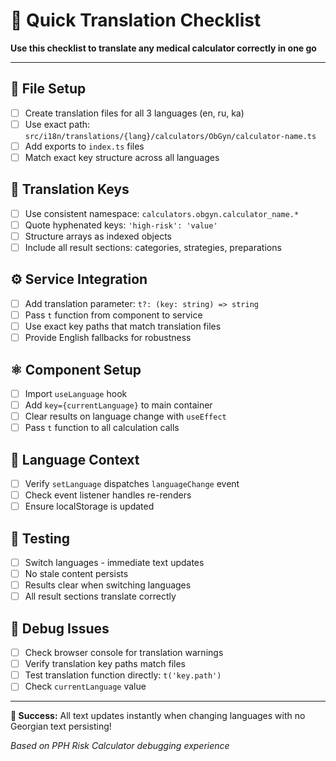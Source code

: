# 🚀 Quick Translation Checklist

**Use this checklist to translate any medical calculator correctly in one go**

---

## 📁 File Setup
- [ ] Create translation files for all 3 languages (en, ru, ka)
- [ ] Use exact path: `src/i18n/translations/{lang}/calculators/ObGyn/calculator-name.ts`
- [ ] Add exports to `index.ts` files
- [ ] Match exact key structure across all languages

## 🔑 Translation Keys
- [ ] Use consistent namespace: `calculators.obgyn.calculator_name.*`
- [ ] Quote hyphenated keys: `'high-risk': 'value'`
- [ ] Structure arrays as indexed objects
- [ ] Include all result sections: categories, strategies, preparations

## ⚙️ Service Integration
- [ ] Add translation parameter: `t?: (key: string) => string`
- [ ] Pass `t` function from component to service
- [ ] Use exact key paths that match translation files
- [ ] Provide English fallbacks for robustness

## ⚛️ Component Setup
- [ ] Import `useLanguage` hook
- [ ] Add `key={currentLanguage}` to main container
- [ ] Clear results on language change with `useEffect`
- [ ] Pass `t` function to all calculation calls

## 🔄 Language Context
- [ ] Verify `setLanguage` dispatches `languageChange` event
- [ ] Check event listener handles re-renders
- [ ] Ensure localStorage is updated

## 🧪 Testing
- [ ] Switch languages - immediate text updates
- [ ] No stale content persists
- [ ] Results clear when switching languages
- [ ] All result sections translate correctly

## 🐛 Debug Issues
- [ ] Check browser console for translation warnings
- [ ] Verify translation key paths match files
- [ ] Test translation function directly: `t('key.path')`
- [ ] Check `currentLanguage` value

---

**🎯 Success:** All text updates instantly when changing languages with no Georgian text persisting!

*Based on PPH Risk Calculator debugging experience* 